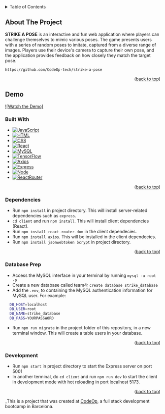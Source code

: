 <!-- TABLE OF CONTENTS -->
<details>
  <summary>Table of Contents</summary>
  <ol>
    <li>
      <a href="#about-the-project">About The Project</a>
      <ul>
        <li><a href="#built-with">Built With</a></li>
      </ul>
    </li>
    <li>
      <a href="#getting-started">Getting Started</a>
      <ul>
        <li><a href="#prerequisites">Prerequisites</a></li>
        <li><a href="#installation">Installation</a></li>
      </ul>
    </li>
    <li><a href="#usage">Usage</a></li>
    <li><a href="#roadmap">Roadmap</a></li>
    <li><a href="#contributing">Contributing</a></li>
    <li><a href="#contact">Contact</a></li>
    <li><a href="#acknowledgments">Acknowledgments</a></li>
  </ol>
</details>

<!-- ABOUT THE PROJECT -->

## About The Project

<strong>STRIKE A POSE</strong> is an interactive and fun web application where players can challenge themselves to mimic various poses. The game presents users with a series of random poses to imitate, captured from a diverse range of images. Players use their device's camera to capture their own pose, and the application provides feedback on how closely they match the target pose.

`https://github.com/CodeOp-tech/strike-a-pose`

<p align="right">(<a href="#readme-top">back to top</a>)</p>

## Demo

[![Watch the Demo]](https://youtu.be/d8DEUhQeBPM)

### Built With

- [![JavaScript](https://img.shields.io/badge/JavaScript-323330?style=for-the-badge&logo=javascript&logoColor=F7DF1E)]()
- [![HTML](https://img.shields.io/badge/HTML5-E34F26?style=for-the-badge&logo=html5&logoColor=white)]()
- [![CSS](https://img.shields.io/badge/CSS3-1572B6?style=for-the-badge&logo=css3&logoColor=white)]()
- [![React](https://img.shields.io/badge/React-20232A?style=for-the-badge&logo=react&logoColor=61DAFB)](https://reactjs.org/)
- [![MySQL](https://img.shields.io/badge/MySQL-005C84?style=for-the-badge&logo=mysql&logoColor=white)](https://www.mysql.com/)
- [![TensorFlow](https://img.shields.io/badge/TensorFlow-FF6F00?style=for-the-badge&logo=TensorFlow&logoColor=white)]()
- [![Axios](https://img.shields.io/badge/axios-671ddf?&style=for-the-badge&logo=axios&logoColor=white)]()
- [![Express](https://img.shields.io/badge/Express%20js-000000?style=for-the-badge&logo=express&logoColor=white)]()
- [![Node](https://img.shields.io/badge/Node%20js-339933?style=for-the-badge&logo=nodedotjs&logoColor=white)]()
- [![ReactRouter](https://img.shields.io/badge/React_Router-CA4245?style=for-the-badge&logo=react-router&logoColor=white)]()

<p align="right">(<a href="#readme-top">back to top</a>)</p>

### Dependencies

- Run `npm install` in project directory. This will install server-related dependencies such as `express`.
- `cd client` and run `npm install`. This will install client dependencies (React).
- Run `npm install react-router-dom` in the client dependecies.
- Run `npm install axios`. This will be installed in the client dependecies.
- Run `npm install jsonwebtoken bcrypt` in project directory.

<p align="right">(<a href="#readme-top">back to top</a>)</p>

### Database Prep

- Access the MySQL interface in your terminal by running `mysql -u root -p`
- Create a new database called team4: `create database strike_database`
- Add the `.env`, to containing the MySQL authentication information for MySQL user. For example:

```bash
  DB_HOST=localhost
  DB_USER=root
  DB_NAME=strike_database
  DB_PASS=YOURPASSWORD
```

- Run `npm run migrate` in the project folder of this repository, in a new terminal window. This will create a table users in your database.

<p align="right">(<a href="#readme-top">back to top</a>)</p>

### Development

- Run `npm start` in project directory to start the Express server on port 5001
- In another terminal, do `cd client` and run `npm run dev` to start the client in development mode with hot reloading in port localhost 5173.

<p align="right">(<a href="#readme-top">back to top</a>)</p>

\_This is a project that was created at [CodeOp](http://CodeOp.tech), a full stack development bootcamp in Barcelona.
